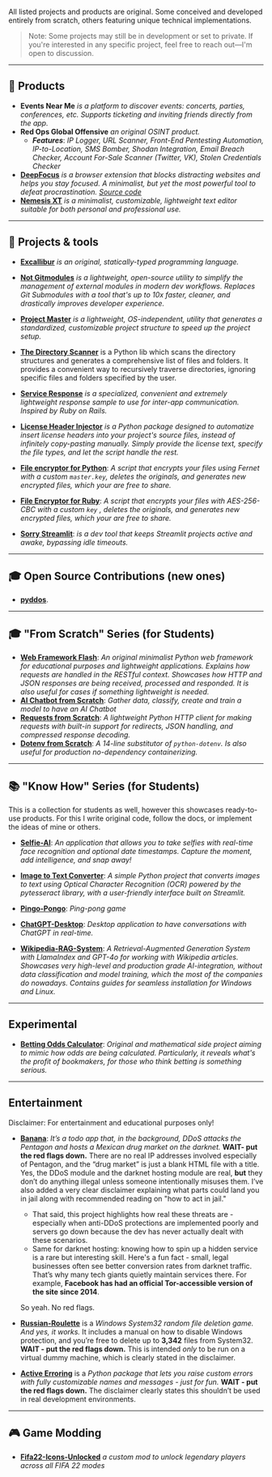 All listed projects and products are original. Some conceived and developed entirely from scratch, others featuring unique technical implementations.

> Note: Some projects may still be in development or set to private. If you're interested in any specific project, feel free to reach out—I'm open to discussion.

---
## 🍯 Products

- **Events Near Me** *is a platform to discover events: concerts, parties, conferences, etc. Supports ticketing and inviting friends directly from the app.*
- **Red Ops Global Offensive** *an original OSINT product.*
  - **_Features_**: *IP Logger, URL Scanner, Front-End Pentesting Automation, IP-to-Location, SMS Bomber, Shodan Integration, Email Breach Checker, Account For-Sale Scanner (Twitter, VK), Stolen Credentials Checker*
- **[DeepFocus](https://addons.mozilla.org/en-US/firefox/addon/deepfocus/)** *is a browser extension that blocks distracting websites and helps you stay focused. A minimalist, but yet the most powerful tool to defeat procrastination. [Source code](https://github.com/Armen-Jean-Andreasian/DeepFocus)*
- **[Nemesis XT](https://github.com/Armen-Jean-Andreasian/NemesisXT-text-editor)** *is a minimalist, customizable, lightweight text editor suitable for both personal and professional use.*

---
## 🧪 Projects & tools

- [**Excallibur**](https://github.com/Armen-Jean-Andreasian/Excallibur) *is an original, statically-typed programming language.*

- **[Not Gitmodules](https://github.com/Armen-Jean-Andreasian/not_gitmodules)** *is a lightweight, open-source utility to simplify the management of external modules in modern dev workflows. Replaces Git Submodules with a tool that's up to 10x faster, cleaner, and drastically improves developer experience.*
  
- **[Project Master](https://github.com/Armen-Jean-Andreasian/project_master)** *is a lightweight, OS-independent, utility that generates a standardized, customizable project structure to speed up the project setup.*

- **[The Directory Scanner](https://github.com/Armen-Jean-Andreasian/the-directory-scanner)** is a Python lib which scans the directory structures and generates a comprehensive list of files and folders. It provides a convenient way to recursively traverse directories, ignoring specific files and folders specified by the user.

- **[Service Response](https://github.com/Armen-Jean-Andreasian/ServiceResponse)** *is a specialized, convenient and extremely lightweight response sample to use for inter-app communication. Inspired by Ruby on Rails.*

- **[License Header Injector](https://github.com/Armen-Jean-Andreasian/License-header-injector)** *is a Python package designed to automatize insert license headers into your project's source files, instead of infinitely copy-pasting manually. Simply provide the license text, specify the file types, and let the script handle the rest.*

- [**File encryptor for Python**](https://github.com/Armen-Jean-Andreasian/File-encryptor-for-Python):  _A script that encrypts your files using Fernet with a custom `master.key`, deletes the originals, and generates new encrypted files, which your are free to share._

- [**File Encryptor for Ruby**](https://github.com/Armen-Jean-Andreasian/File-Encryptor-for-Ruby):  _A script that encrypts your files with AES-256-CBC with a custom `key` , deletes the originals, and generates new encrypted files, which your are free to share._

- [**Sorry Streamlit**](https://github.com/Armen-Jean-Andreasian/sorry-streamlit): *is a dev tool that keeps Streamlit projects active and awake, bypassing idle timeouts.*


---
## 🎓 Open Source Contributions (new ones)

- [**pyddos**](https://github.com/mach1el/pyddos).

---
## 🎓 "From Scratch" Series (for Students)

- [**Web Framework Flash**](https://github.com/Armen-Jean-Andreasian/Flash-Web-Framework):  _An original minimalist Python web framework for educational purposes and lightweight applications. Explains how requests are handled in the RESTful context. Showcases how HTTP and JSON responses are being received, processed and responded. It is also useful for cases if something lightweight is needed._
- [**AI Chatbot from Scratch**](https://github.com/Armen-Jean-Andreasian/ai-chatbot-from-scratch):  _Gather data, classify, create and train a model to have an AI Chatbot_
- [**Requests from Scratch**](https://github.com/Armen-Jean-Andreasian/requests-from-scratch):  _A lightweight Python HTTP client for making requests with built-in support for redirects, JSON handling, and compressed response decoding._
- [**Dotenv from Scratch**](https://github.com/Armen-Jean-Andreasian/dotenv-from-scratch):  _A 14-line substitutor of `python-dotenv`. Is also useful for production no-dependency containerizing._


---
## 📚 "Know How" Series  (for Students)
This is a collection for students as well, however this showcases ready-to-use products. For this I write original code, follow the docs, or implement the ideas of mine or others.

- [**Selfie-AI**](https://github.com/Armen-Jean-Andreasian/Selfie-AI): _An application that allows you to take selfies with real-time face recognition and optional date timestamps. Capture the moment, add intelligence, and snap away!_

- [**Image to Text Converter**](https://github.com/Armen-Jean-Andreasian/Image-to-Text-Converter): _A simple Python project that converts images to text using Optical Character Recognition (OCR) powered by the pytesseract library, with a user-friendly interface built on Streamlit._

- [**Pingo-Pongo**](https://github.com/Armen-Jean-Andreasian/Pingo-Pongo): _Ping-pong game_

- [**ChatGPT-Desktop**](https://github.com/Armen-Jean-Andreasian/ChatGPT-Desktop): _Desktop application to have conversations with ChatGPT in real-time._


- [**Wikipedia-RAG-System**](https://github.com/Armen-Jean-Andreasian/Wikipedia-RAG-System): _A Retrieval-Augmented Generation System with LlamaIndex and GPT-4o for working with Wikipedia articles. Showcases very high-level and production grade AI-integration, without data classification and model training, which the most of the companies do nowadays. Contains guides for seamless installation for Windows and Linux._


---
## Experimental

- [**Betting Odds Calculator**](https://github.com/Armen-Jean-Andreasian/Betting-Odds-Calculator): *Original and mathematical side project aiming to mimic how odds are being calculated. Particularly, it reveals what's the profit of bookmakers, for those who think betting is something serious.*


---
## Entertainment

Disclaimer: For entertainment and educational purposes only!
* [**Banana**](https://github.com/Armen-Jean-Andreasian/Banana): *It’s a todo app that, in the background, DDoS attacks the Pentagon and hosts a Mexican drug market on the darknet.* **WAIT- put the red flags down.** There are no real IP addresses involved especially of Pentagon, and the “drug market” is just a blank HTML file with a title. Yes, the DDoS module and the darknet hosting module are real, **but** they don’t do anything illegal unless someone intentionally misuses them. I’ve also added a very clear disclaimer explaining what parts could land you in jail along with recommended reading on "how to act in jail."
  *  That said, this project highlights how real these threats are - especially when anti-DDoS protections are implemented poorly and servers go down because the dev has never actually dealt with these scenarios.
  *  Same for darknet hosting: knowing how to spin up a hidden service is a rare but interesting skill. Here's a fun fact - small, legal businesses often see better conversion rates from darknet traffic. That’s why many tech giants quietly maintain services there. For example, **Facebook has had an official Tor-accessible version of the site since 2014**.
  
  So yeah. No red flags.

* **[Russian-Roulette](https://github.com/Armen-Jean-Andreasian/Russian-Roulette)** is a *Windows System32 random file deletion game. And yes, it works.* It includes a manual on how to disable Windows protection, and you’re free to delete up to **3,342** files from System32. **WAIT - put the red flags down.** This is intended *only* to be run on a virtual dummy machine, which is clearly stated in the disclaimer.


* **[Active Erroring](https://github.com/Armen-Jean-Andreasian/Active-Erroring)** is a *Python package that lets you raise custom errors with fully customizable names and messages - just for fun.*
  **WAIT - put the red flags down.** The disclaimer clearly states this shouldn’t be used in real development environments.

---
## 🎮 Game Modding

- [**Fifa22-Icons-Unlocked**](https://github.com/Armen-Jean-Andreasian/Fifa22-Icons-Unlocked) *a custom mod to unlock legendary players across all FIFA 22 modes*
